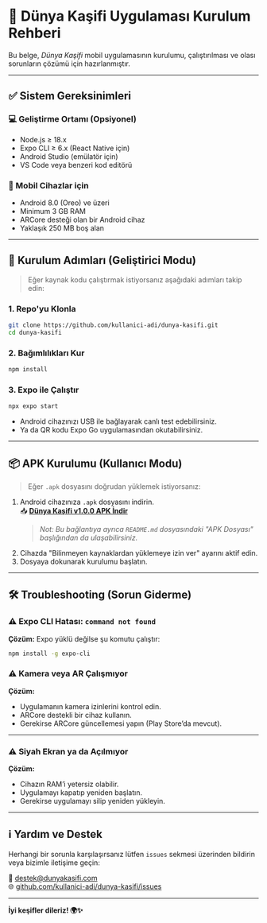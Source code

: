 # 📲 Dünya Kaşifi Uygulaması Kurulum Rehberi

Bu belge, *Dünya Kaşifi* mobil uygulamasının kurulumu, çalıştırılması ve olası sorunların çözümü için hazırlanmıştır.

---
   
## ✅ Sistem Gereksinimleri

### 💻 Geliştirme Ortamı (Opsiyonel)

- Node.js ≥ 18.x  
- Expo CLI ≥ 6.x (React Native için)  
- Android Studio (emülatör için)  
- VS Code veya benzeri kod editörü

### 📱 Mobil Cihazlar için

- Android 8.0 (Oreo) ve üzeri  
- Minimum 3 GB RAM  
- ARCore desteği olan bir Android cihaz  
- Yaklaşık 250 MB boş alan

---

## 🔧 Kurulum Adımları (Geliştirici Modu)

> Eğer kaynak kodu çalıştırmak istiyorsanız aşağıdaki adımları takip edin:

### 1. Repo'yu Klonla

```bash
git clone https://github.com/kullanici-adi/dunya-kasifi.git
cd dunya-kasifi
```

### 2. Bağımlılıkları Kur

```bash
npm install
```

### 3. Expo ile Çalıştır

```bash
npx expo start
```

- Android cihazınızı USB ile bağlayarak canlı test edebilirsiniz.  
- Ya da QR kodu Expo Go uygulamasından okutabilirsiniz.

---

## 📦 APK Kurulumu (Kullanıcı Modu)

> Eğer `.apk` dosyasını doğrudan yüklemek istiyorsanız:

1. Android cihazınıza `.apk` dosyasını indirin.  
   📥 **[Dünya Kaşifi v1.0.0 APK İndir](https://drive.google.com/file/d/1u_9bECziwtl03Q4_d8iAdnWdNuy-i-Is/view)**  
   > *Not: Bu bağlantıya ayrıca `README.md` dosyasındaki "APK Dosyası" başlığından da ulaşabilirsiniz.*
2. Cihazda "Bilinmeyen kaynaklardan yüklemeye izin ver" ayarını aktif edin.  
3. Dosyaya dokunarak kurulumu başlatın.

   
---
## 🛠️ Troubleshooting (Sorun Giderme)

### ⚠️ Expo CLI Hatası: `command not found`

**Çözüm:** Expo yüklü değilse şu komutu çalıştır:

```bash
npm install -g expo-cli
```

### ⚠️ Kamera veya AR Çalışmıyor

**Çözüm:**

- Uygulamanın kamera izinlerini kontrol edin.  
- ARCore destekli bir cihaz kullanın.  
- Gerekirse ARCore güncellemesi yapın (Play Store’da mevcut).

---

### ⚠️ Siyah Ekran ya da Açılmıyor

**Çözüm:**

- Cihazın RAM’i yetersiz olabilir.  
- Uygulamayı kapatıp yeniden başlatın.  
- Gerekirse uygulamayı silip yeniden yükleyin.

---

## ℹ️ Yardım ve Destek

Herhangi bir sorunla karşılaşırsanız lütfen `issues` sekmesi üzerinden bildirin veya bizimle iletişime geçin:

📧 destek@dunyakasifi.com  
🌐 [github.com/kullanici-adi/dunya-kasifi/issues](https://github.com/kullanici-adi/dunya-kasifi/issues)

---

**İyi keşifler dileriz! 🌍✨**
